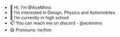 - 👋 Hi, I’m @AceMimo
- 👀 I’m interested in Design, Physics and Automobiles
- 🌱 I’m currently in high school
- 📫 You can reach me on discord - @acemimo
- 😄 Pronouns: he/him

<!---
AceMimo/AceMimo is a ✨ special ✨ repository because its `README.md` (this file) appears on your GitHub profile.
You can click the Preview link to take a look at your changes.
--->
